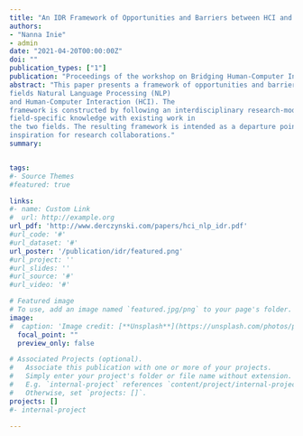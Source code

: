 ```yaml
---
title: "An IDR Framework of Opportunities and Barriers between HCI and NLP"
authors:
- "Nanna Inie"
- admin
date: "2021-04-20T00:00:00Z"
doi: ""
publication_types: ["1"]
publication: "Proceedings of the workshop on Bridging Human-Computer Interaction and Natural Language Processing"
abstract: "This paper presents a framework of opportunities and barriers/risks between the two research
fields Natural Language Processing (NLP)
and Human-Computer Interaction (HCI). The
framework is constructed by following an interdisciplinary research-model (IDR), combining
field-specific knowledge with existing work in
the two fields. The resulting framework is intended as a departure point for discussion and
inspiration for research collaborations."	
summary: 


tags:
#- Source Themes
#featured: true

links:
#- name: Custom Link
#  url: http://example.org
url_pdf: 'http://www.derczynski.com/papers/hci_nlp_idr.pdf'
#url_code: '#'
#url_dataset: '#'
url_poster: '/publication/idr/featured.png'
#url_project: ''
#url_slides: ''
#url_source: '#'
#url_video: '#'

# Featured image
# To use, add an image named `featured.jpg/png` to your page's folder. 
image:
#  caption: 'Image credit: [**Unsplash**](https://unsplash.com/photos/pLCdAaMFLTE)'
  focal_point: ""
  preview_only: false

# Associated Projects (optional).
#   Associate this publication with one or more of your projects.
#   Simply enter your project's folder or file name without extension.
#   E.g. `internal-project` references `content/project/internal-project/index.md`.
#   Otherwise, set `projects: []`.
projects: []
#- internal-project

---
```

